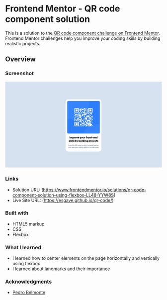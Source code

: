 # Frontend Mentor - QR code component solution

This is a solution to the [QR code component challenge on Frontend Mentor](https://www.frontendmentor.io/challenges/qr-code-component-iux_sIO_H). Frontend Mentor challenges help you improve your coding skills by building realistic projects. 

## Overview

### Screenshot

![See screenshot](./screenshot.png)

### Links

- Solution URL: (https://www.frontendmentor.io/solutions/qr-code-component-solution-using-flexbox-LL48-YYW8S)
- Live Site URL: (https://esgave.github.io/qr-code/)

### Built with

- HTML5 markup
- CSS
- Flexbox

### What I learned 

- I learned how to center elements on the page horizontally and vertically using flexbox
- I learned about landmarks and their importance 

### Acknowledgments

- [Pedro Belmonte](https://github.com/pedrobelmonte8)
